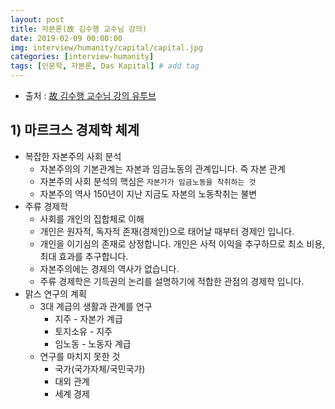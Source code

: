```yaml
---
layout: post
title: 자본론(故 김수행 교수님 강의)
date: 2019-02-09 00:00:00
img: interview/humanity/capital/capital.jpg
categories: [interview-humanity] 
tags: [인문학, 자본론, Das Kapital] # add tag
---
```


+ 출처 : [故 김수행 교수님 강의 유투브](https://www.youtube.com/playlist?list=PLHt8-qlqRtxjG2fgtthF30Z-z8Z722z-4)

## 1) 마르크스 경제학 체계

+ 복잡한 자본주의 사회 분석
    + 자본주의의 기본관계는 자본과 임금노동의 관계입니다. 즉 자본 관계
    + 자본주의 사회 분석의 핵심은 `자본가가 임금노동을 착취하는 것`
    + 자본주의 역사 150년이 지난 지금도 자본의 노동착취는 불변
+ 주류 경제학
    + 사회를 개인의 집합체로 이해 
    + 개인은 원자적, 독자적 존재(경제인)으로 태어날 때부터 경제인 입니다.
    + 개인을 이기심의 존재로 상정합니다. 개인은 사적 이익을 추구하므로 최소 비용, 최대 효과를 추구합니다.
    + 자본주의에는 경제의 역사가 없습니다.
    + 주류 경제학은 기득권의 논리를 설명하기에 적합한 관점의 경제학 입니다.
+ 맑스 연구의 계획
    + 3대 계급의 생활과 관계를 연구
        + 지주 - 자본가 계급
        + 토지소유 - 지주
        + 임노동 - 노동자 계급
    + 연구를 마치지 못한 것
        + 국가(국가자체/국민국가)
        + 대외 관계
        + 세계 경제